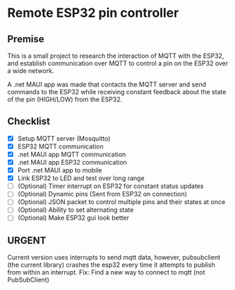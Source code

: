 # Remote ESP32 pin controller
## Premise

This is a small project to research the interaction of MQTT with the ESP32, and establish communication over MQTT to control a pin on the ESP32 over a wide network.

A .net MAUI app was made that contacts the MQTT server and send commands to the ESP32 while receiving constant feedback about the state of the pin (HIGH/LOW) from the ESP32.

## Checklist
- [x] Setup MQTT server (Mosquitto)
- [x] ESP32 MQTT communication
- [x] .net MAUI app MQTT communication
- [x] .net MAUI app ESP32 communication
- [x] Port .net MAUI app to mobile
- [x] Link ESP32 to LED and test over long range 
- [ ] (Optional) Timer interrupt on ESP32 for constant status updates
- [ ] (Optional) Dynamic pins (Sent from ESP32 on connection)
- [ ] (Optional) JSON packet to control multiple pins and their states at once
- [ ] (Optional) Ability to set alternating state 
- [ ] (Optional) Make ESP32 gui look better

## URGENT

Current version uses interrupts to send mqtt data, however, pubsubclient (the current library) crashes the esp32 every time it attempts to publish from within an interrupt. Fix: Find a new way to connect to mqtt (not PubSubClient)